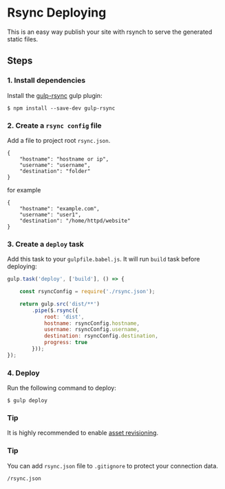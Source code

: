 # Rsync Deploying

This is an easy way publish your site with rsynch to serve the generated static files.

## Steps

### 1. Install dependencies

Install the [gulp-rsync](https://github.com/jerrysu/gulp-rsync) gulp plugin:

```
$ npm install --save-dev gulp-rsync
```

### 2. Create a `rsync config` file
Add a file to project root `rsync.json`.


```
{
    "hostname": "hostname or ip",
    "username": "username",
    "destination": "folder"
}
```

for example
```
{
    "hostname": "example.com",
    "username": "user1",
    "destination": "/home/httpd/website"
}
```



### 3. Create a `deploy` task

Add this task to your `gulpfile.babel.js`. It will run `build` task before deploying:

```js
gulp.task('deploy', ['build'], () => {

    const rsyncConfig = require('./rsync.json');

    return gulp.src('dist/**')
        .pipe($.rsync({
            root: 'dist',
            hostname: rsyncConfig.hostname,
            username: rsyncConfig.username,
            destination: rsyncConfig.destination,
            progress: true
        }));
});
```

### 4. Deploy

Run the following command to deploy:

```
$ gulp deploy
```

###  Tip

It is highly recommended to enable [asset revisioning](asset-revisioning.md).

###  Tip

You can add `rsync.json` file to `.gitignore` to protect your connection data.
```
/rsync.json
```
